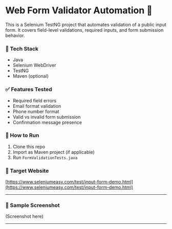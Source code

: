 
# Web Form Validator Automation 🚀

This is a Selenium TestNG project that automates validation of a public input form. It covers field-level validations, required inputs, and form submission behavior.

### 🔧 Tech Stack
- Java
- Selenium WebDriver
- TestNG
- Maven (optional)

### ✅ Features Tested
- Required field errors
- Email format validation
- Phone number format
- Valid vs invalid form submission
- Confirmation message presence

### 🔄 How to Run
1. Clone this repo
2. Import as Maven project (if applicable)
3. Run `FormValidationTests.java`

### 📍 Target Website
[https://www.seleniumeasy.com/test/input-form-demo.html](https://www.seleniumeasy.com/test/input-form-demo.html)

---

### 📸 Sample Screenshot
(Screenshot here)

---

